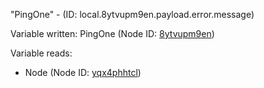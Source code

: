 "PingOne" - (ID: local.8ytvupm9en.payload.error.message)

Variable written:
PingOne (Node ID: [8ytvupm9en](../nodes/8ytvupm9en.md))

Variable reads:
* Node (Node ID: [yqx4phhtcl](../nodes/yqx4phhtcl.md))
